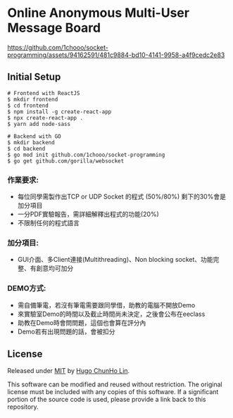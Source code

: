 # Online Anonymous Multi-User Message Board



https://github.com/1chooo/socket-programming/assets/94162591/481c9884-bd10-4141-9958-a4f9cedc2e83



## Initial Setup

```shell
# Frontend with ReactJS
$ mkdir frontend
$ cd frontend
$ npm install -g create-react-app
$ npx create-react-app .
$ yarn add node-sass

# Backend with GO
$ mkdir backend
$ cd backend
$ go mod init github.com/1chooo/socket-programming
$ go get github.com/gorilla/websocket
```

### 作業要求:
- 每位同學需製作出TCP or UDP Socket 的程式 (50%/80%) 剩下的30%會是加分項目
- 一分PDF實驗報告，需詳細解釋出程式的功能(20%)
- 不限制任何的程式語言

### 加分項目:
- GUI介面、多Client連接(Multithreading)、Non blocking socket、功能完整、有創意均可加分

### DEMO方式:
- 需自備筆電，若沒有筆電需要跟同學借，助教的電腦不開放Demo
- 來實驗室Demo的時間以及截止時間尚未決定，之後會公布在eeclass
- 助教在Demo時會問問題，這個也會算在評分內
- Demo若有出現問題的話，會被扣分

## License
Released under [MIT](./LICENSE) by [Hugo ChunHo Lin](https://github.com/1chooo).

This software can be modified and reused without restriction.
The original license must be included with any copies of this software.
If a significant portion of the source code is used, please provide a link back to this repository.
